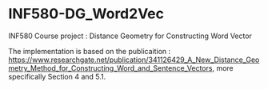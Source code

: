 # INF580-DG_Word2Vec
INF580 Course project : Distance Geometry for Constructing Word Vector

The implementation is based on the publicaition : https://www.researchgate.net/publication/341126429_A_New_Distance_Geometry_Method_for_Constructing_Word_and_Sentence_Vectors, more specifically Section 4 and 5.1.